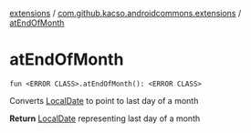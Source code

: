 [extensions](../index.md) / [com.github.kacso.androidcommons.extensions](index.md) / [atEndOfMonth](.)

# atEndOfMonth

`fun <ERROR CLASS>.atEndOfMonth(): <ERROR CLASS>`

Converts [LocalDate](#) to point to last day of a month

**Return**
[LocalDate](#) representing last day of a month

